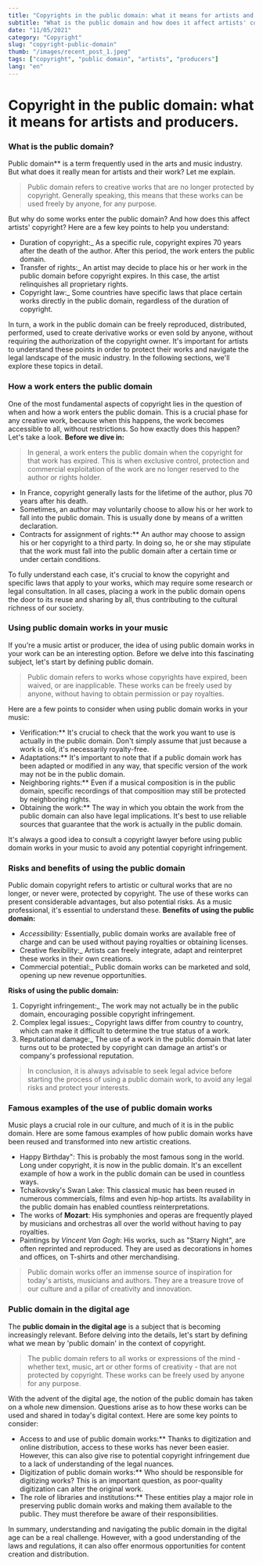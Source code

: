 ```yaml
---
title: "Copyrights in the public domain: what it means for artists and producers."
subtitle: "What is the public domain and how does it affect artists' copyrights?"
date: "11/05/2021"
category: "Copyright"
slug: "copyright-public-domain"
thumb: "/images/recent_post_1.jpeg"
tags: ["copyright", "public domain", "artists", "producers"]
lang: "en"
---
```


# Copyright in the public domain: what it means for artists and producers.

### What is the public domain?

Public domain\*\* is a term frequently used in the arts and music industry. But what does it really mean for artists and their work? Let me explain.

> Public domain refers to creative works that are no longer protected by copyright. Generally speaking, this means that these works can be used freely by anyone, for any purpose.

But why do some works enter the public domain? And how does this affect artists' copyright? Here are a few key points to help you understand:

-   Duration of copyright:\_ As a specific rule, copyright expires 70 years after the death of the author. After this period, the work enters the public domain.
-   Transfer of rights:\_ An artist may decide to place his or her work in the public domain before copyright expires. In this case, the artist relinquishes all proprietary rights.
-   Copyright law:\_ Some countries have specific laws that place certain works directly in the public domain, regardless of the duration of copyright.

In turn, a work in the public domain can be freely reproduced, distributed, performed, used to create derivative works or even sold by anyone, without requiring the authorization of the copyright owner. It's important for artists to understand these points in order to protect their works and navigate the legal landscape of the music industry. In the following sections, we'll explore these topics in detail.

### How a work enters the public domain

One of the most fundamental aspects of copyright lies in the question of when and how a work enters the public domain. This is a crucial phase for any creative work, because when this happens, the work becomes accessible to all, without restrictions. So how exactly does this happen? Let's take a look. **Before we dive in:**

> In general, a work enters the public domain when the copyright for that work has expired. This is when exclusive control, protection and commercial exploitation of the work are no longer reserved to the author or rights holder.

-   In France, copyright generally lasts for the lifetime of the author, plus 70 years after his death.
-   Sometimes, an author may voluntarily choose to allow his or her work to fall into the public domain. This is usually done by means of a written declaration.
-   Contracts for assignment of rights:\*\* An author may choose to assign his or her copyright to a third party. In doing so, he or she may stipulate that the work must fall into the public domain after a certain time or under certain conditions.

To fully understand each case, it's crucial to know the copyright and specific laws that apply to your works, which may require some research or legal consultation. In all cases, placing a work in the public domain opens the door to its reuse and sharing by all, thus contributing to the cultural richness of our society.

### Using public domain works in your music

If you're a music artist or producer, the idea of using public domain works in your work can be an interesting option. Before we delve into this fascinating subject, let's start by defining public domain.

> Public domain refers to works whose copyrights have expired, been waived, or are inapplicable. These works can be freely used by anyone, without having to obtain permission or pay royalties.

Here are a few points to consider when using public domain works in your music:

-   Verification:\*\* It's crucial to check that the work you want to use is actually in the public domain. Don't simply assume that just because a work is old, it's necessarily royalty-free.
-   Adaptations:\*\* It's important to note that if a public domain work has been adapted or modified in any way, that specific version of the work may not be in the public domain.
-   Neighboring rights:\*\* Even if a musical composition is in the public domain, specific recordings of that composition may still be protected by neighboring rights.
-   Obtaining the work:\*\* The way in which you obtain the work from the public domain can also have legal implications. It's best to use reliable sources that guarantee that the work is actually in the public domain.

It's always a good idea to consult a copyright lawyer before using public domain works in your music to avoid any potential copyright infringement.

### Risks and benefits of using the public domain

Public domain copyright refers to artistic or cultural works that are no longer, or never were, protected by copyright. The use of these works can present considerable advantages, but also potential risks. As a music professional, it's essential to understand these. **Benefits of using the public domain:**

-   _Accessibility:_ Essentially, public domain works are available free of charge and can be used without paying royalties or obtaining licenses.
-   Creative flexibility:\_ Artists can freely integrate, adapt and reinterpret these works in their own creations.
-   Commercial potential:\_ Public domain works can be marketed and sold, opening up new revenue opportunities.

**Risks of using the public domain:**

1. Copyright infringement:\_ The work may not actually be in the public domain, encouraging possible copyright infringement.
2. Complex legal issues:\_ Copyright laws differ from country to country, which can make it difficult to determine the true status of a work.
3. Reputational damage:\_ The use of a work in the public domain that later turns out to be protected by copyright can damage an artist's or company's professional reputation.

> In conclusion, it is always advisable to seek legal advice before starting the process of using a public domain work, to avoid any legal risks and protect your interests.

### Famous examples of the use of public domain works

Music plays a crucial role in our culture, and much of it is in the public domain. Here are some famous examples of how public domain works have been reused and transformed into new artistic creations.

-   Happy Birthday": This is probably the most famous song in the world. Long under copyright, it is now in the public domain. It's an excellent example of how a work in the public domain can be used in countless ways.
-   Tchaikovsky's Swan Lake: This classical music has been reused in numerous commercials, films and even hip-hop artists. Its availability in the public domain has enabled countless reinterpretations.
-   The works of **Mozart**: His symphonies and operas are frequently played by musicians and orchestras all over the world without having to pay royalties.
-   Paintings by _Vincent Van Gogh_: His works, such as "Starry Night", are often reprinted and reproduced. They are used as decorations in homes and offices, on T-shirts and other merchandising.

> Public domain works offer an immense source of inspiration for today's artists, musicians and authors. They are a treasure trove of our culture and a pillar of creativity and innovation.

### Public domain in the digital age

The **public domain in the digital age** is a subject that is becoming increasingly relevant. Before delving into the details, let's start by defining what we mean by 'public domain' in the context of copyright.

> The public domain refers to all works or expressions of the mind - whether text, music, art or other forms of creativity - that are not protected by copyright. These works can be freely used by anyone for any purpose.

With the advent of the digital age, the notion of the public domain has taken on a whole new dimension. Questions arise as to how these works can be used and shared in today's digital context. Here are some key points to consider:

-   Access to and use of public domain works:\*\* Thanks to digitization and online distribution, access to these works has never been easier. However, this can also give rise to potential copyright infringement due to a lack of understanding of the legal nuances.
-   Digitization of public domain works:\*\* Who should be responsible for digitizing works? This is an important question, as poor-quality digitization can alter the original work.
-   The role of libraries and institutions:\*\* These entities play a major role in preserving public domain works and making them available to the public. They must therefore be aware of their responsibilities.

In summary, understanding and navigating the public domain in the digital age can be a real challenge. However, with a good understanding of the laws and regulations, it can also offer enormous opportunities for content creation and distribution.

